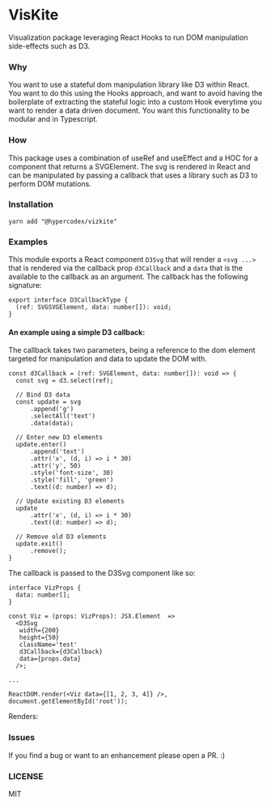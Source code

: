 # VisKite
Visualization package leveraging React Hooks to run DOM manipulation side-effects such as D3.

### Why
You want to use a stateful dom manipulation library like D3 within React. You want to do this using the Hooks approach, and want to avoid having the boilerplate of extracting the stateful logic into a custom Hook everytime you want to render a data driven document. You want this functionality to be modular and in Typescript.

### How
This package uses a combination of useRef and useEffect and a HOC for a component that returns a SVGElement. The svg is rendered in React and can be manipulated by passing a callback that uses a library such as D3 to perform DOM mutations.

### Installation
`yarn add "@hypercodex/vizkite"`

### Examples
This module exports a React component `D3Svg` that will render a `<svg ...>` that is rendered via the callback prop `d3Callback` and a `data` that is the available to the callback as an argument. 
The callback has the following signature:
```
export interface D3CallbackType {
  (ref: SVGSVGElement, data: number[]): void;
}
```

#### An example using a simple D3 callback:

The callback takes two parameters, being a reference to the dom element targeted for manipulation and data to update the DOM with. 

```
const d3Callback = (ref: SVGElement, data: number[]): void => {
  const svg = d3.select(ref);

  // Bind D3 data
  const update = svg
      .append('g')
      .selectAll('text')
      .data(data);

  // Enter new D3 elements
  update.enter()
      .append('text')
      .attr('x', (d, i) => i * 30)
      .attr('y', 50)
      .style('font-size', 30)
      .style('fill', 'green')
      .text((d: number) => d);

  // Update existing D3 elements
  update
      .attr('x', (d, i) => i * 30)
      .text((d: number) => d);

  // Remove old D3 elements
  update.exit()
      .remove();
}
```

The callback is passed to the D3Svg component like so:
```
interface VizProps {
  data: number[];
}

const Viz = (props: VizProps): JSX.Element  => 
  <D3Svg
   width={200}
   height={50}
   className='test'
   d3Callback={d3Callback}
   data={props.data}
  />;

...

ReactDOM.render(<Viz data={[1, 2, 3, 4]} />, document.getElementById('root'));
```

Renders: 


### Issues
If you find a bug or want to an enhancement please open a PR. 
:)


### LICENSE
MIT

